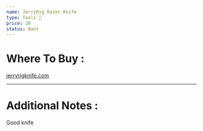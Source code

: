 ```yaml
---
name: JerryRig Razor Knife
type: Tools 🔨
price: 20
status: Want
---
```

# Where To Buy :

[jerryrigknife.com](https://jerryrigknife.com/)

---
# Additional Notes :

Good knife
